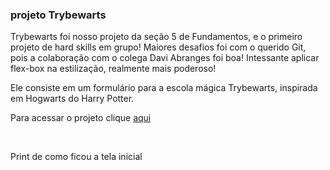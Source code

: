 ### projeto Trybewarts

Trybewarts foi nosso projeto da seção 5 de Fundamentos, e o primeiro projeto de hard skills em grupo! Maiores desafios foi com o querido Git, pois a colaboração com o colega Davi Abranges foi boa! Intessante aplicar flex-box na estilização, realmente mais poderoso!

Ele consiste em um formulário para a escola mágica Trybewarts, inspirada em Hogwarts do Harry Potter.
<br>
<p>Para acessar o projeto clique <a href="https://vinicius-virgilli.github.io/trybewarts/">aqui</a></p>
<br>
<p>Print de como ficou a tela inicial</p>
<a href="" alt="print de como ficou a tela inicial do trybewarts">